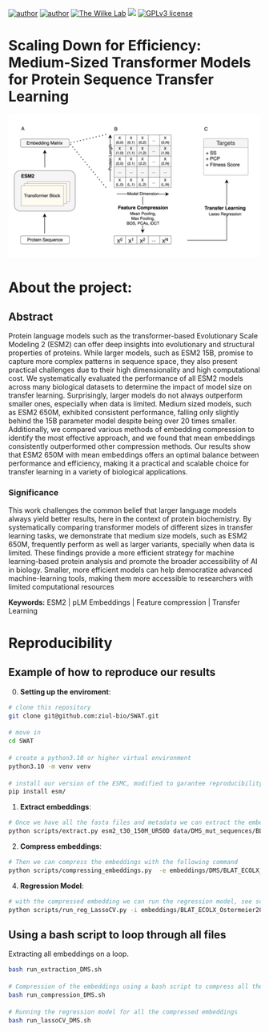 [![author](https://img.shields.io/badge/author1-Luiz_Vieira-blue.svg)](https://www.linkedin.com/in/luiz-carlos-vieira-4582797b/) 
[![author](https://img.shields.io/badge/author2-Morgan_Handojo-blue.svg)](https://www.linkedin.com/in/morgan-handojo/) 
[![The Wilke Lab](https://img.shields.io/badge/Wilke-Lab-brightgreen.svg?style=flat)](https://wilkelab.org) 
[![](https://img.shields.io/badge/python-3.8+-yellow.svg)](https://www.python.org/downloads/release/python) 
[![GPLv3 license](https://img.shields.io/badge/License-GPLv3-lightgrey.svg)](http://perso.crans.org/besson/LICENSE.html)


# Scaling Down for Efficiency: Medium-Sized Transformer Models for Protein Sequence Transfer Learning
![plot](/figures/fig1_scheme.png)


# About the project:

## Abstract

Protein language models such as the  transformer-based Evolutionary Scale Modeling 2 (ESM2) can offer deep insights into evolutionary and structural properties of proteins. While larger models, such as ESM2 15B, promise to capture more complex patterns in sequence space, they also present practical challenges due to their high dimensionality and high computational cost. We systematically evaluated the performance of all ESM2 models across many biological datasets to determine the impact of model size on transfer learning. Surprisingly, larger models do not always outperform smaller ones, especially when data is limited. Medium sized models, such as ESM2 650M, exhibited consistent performance, falling only slightly behind the 15B parameter model despite being over 20 times smaller. Additionally, we compared various methods of embedding compression to identify the most effective approach, and we found that mean embeddings consistently outperformed other compression methods. Our results show that ESM2 650M with mean embeddings offers an optimal balance between performance and efficiency, making it a practical and scalable choice for transfer learning in a variety of biological applications. 


### Significance

This work challenges the common belief that larger language models always yield better results, here in the context of protein biochemistry. By systematically comparing transformer models of different sizes in transfer learning tasks, we demonstrate that medium size models, such as ESM2 650M, frequently perform as well as larger variants, specially when data is limited. These findings provide a more efficient strategy for machine learning-based protein analysis and promote the broader accessibility of AI in biology. Smaller, more efficient models can help democratize advanced machine-learning tools, making them more accessible to researchers with limited computational resources


**Keywords:** ESM2 | pLM Embeddings | Feature compression | Transfer Learning 




# Reproducibility

## Example of how to reproduce our results

0. **Setting up the enviroment**:

```bash
# clone this repository
git clone git@github.com:ziul-bio/SWAT.git

# move in
cd SWAT

# create a python3.10 or higher virtual environment
python3.10 -m venv venv

# install our version of the ESMC, modified to garantee reproducibility. See methods.
pip install esm/
```

1. **Extract embeddings**:  
```bash
# Once we have all the fasta files and metadata we can extract the embeddings for each fasta.
python scripts/extract.py esm2_t30_150M_UR50D data/DMS_mut_sequences/BLAT_ECOLX_Ostermeier2014_muts.fasta embeddings/DMS/BLAT_ECOLX_Ostermeier2014_esm2_150M --repr_layers 30 --include bos mean per_tok
```

2. **Compress embeddings**:  
```bash
# Then we can compress the embeddings with the following command
python scripts/compressing_embeddings.py  -e embeddings/DMS/BLAT_ECOLX_Ostermeier2014_esm2_150M -c mean -l 30
```

4. **Regression Model**:  
```bash
# with the compressed embedding we can run the regression model, see script for more details
python scripts/run_reg_LassoCV.py -i embeddings/BLAT_ECOLX_Ostermeier2014_esm2_150M_compressed/BLAT_ECOLX_Ostermeier2014_esm2_150M_mean.pkl -m data/metadata_DMS/BLAT_ECOLX_Ostermeier2014_metadata.csv -o results/BLAT_ECOLX_Ostermeier2014_esm2_150M_mean.csv
```


## Using a bash script to loop through all files
Extracting all embeddings on a loop.
```bash
bash run_extraction_DMS.sh

# Compression of the embeddings using a bash script to compress all the embeddings at once
bash run_compression_DMS.sh

# Running the regression model for all the compressed embeddings
bash run_lassoCV_DMS.sh
```

